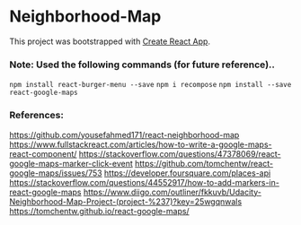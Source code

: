 # Neighborhood-Map
This project was bootstrapped with [Create React App](https://github.com/facebook/create-react-app).


### Note: Used the following commands (for future reference)..
`npm install react-burger-menu --save`
`npm i recompose`
`npm install --save react-google-maps`


### References:
https://github.com/yousefahmed171/react-neighborhood-map
https://www.fullstackreact.com/articles/how-to-write-a-google-maps-react-component/
https://stackoverflow.com/questions/47378069/react-google-maps-marker-click-event
https://github.com/tomchentw/react-google-maps/issues/753
https://developer.foursquare.com/places-api
https://stackoverflow.com/questions/44552917/how-to-add-markers-in-react-google-maps
https://www.diigo.com/outliner/fkkuvb/Udacity-Neighborhood-Map-Project-(project-%237)?key=25wgqnwals
https://tomchentw.github.io/react-google-maps/
